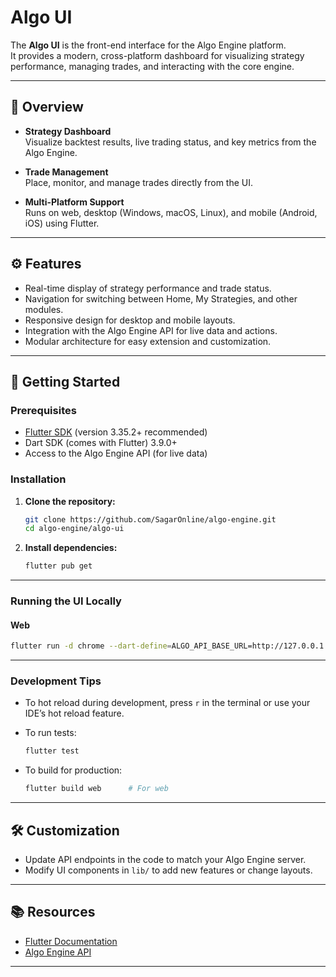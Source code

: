 # Algo UI

The **Algo UI** is the front-end interface for the Algo Engine platform.  
It provides a modern, cross-platform dashboard for visualizing strategy performance, managing trades, and interacting with the core engine.

---

## 📌 Overview

- **Strategy Dashboard**  
  Visualize backtest results, live trading status, and key metrics from the Algo Engine.

- **Trade Management**  
  Place, monitor, and manage trades directly from the UI.

- **Multi-Platform Support**  
  Runs on web, desktop (Windows, macOS, Linux), and mobile (Android, iOS) using Flutter.

---

## ⚙️ Features

- Real-time display of strategy performance and trade status.
- Navigation for switching between Home, My Strategies, and other modules.
- Responsive design for desktop and mobile layouts.
- Integration with the Algo Engine API for live data and actions.
- Modular architecture for easy extension and customization.

---

## 🚀 Getting Started

### Prerequisites

- [Flutter SDK](https://docs.flutter.dev/get-started/install) (version 3.35.2+ recommended)
- Dart SDK (comes with Flutter) 3.9.0+
- Access to the Algo Engine API (for live data)

### Installation

1. **Clone the repository:**

   ```bash
   git clone https://github.com/SagarOnline/algo-engine.git
   cd algo-engine/algo-ui
   ```

2. **Install dependencies:**

   ```bash
   flutter pub get
   ```

---

### Running the UI Locally

#### Web

```bash
flutter run -d chrome --dart-define=ALGO_API_BASE_URL=http://127.0.0.1:5000/api
```

---

### Development Tips

- To hot reload during development, press `r` in the terminal or use your IDE’s hot reload feature.
- To run tests:

  ```bash
  flutter test
  ```

- To build for production:

  ```bash
  flutter build web      # For web
  ```

---

## 🛠️ Customization

- Update API endpoints in the code to match your Algo Engine server.
- Modify UI components in `lib/` to add new features or change layouts.

---

## 📚 Resources

- [Flutter Documentation](https://docs.flutter.dev/)
- [Algo Engine API](../algo-api/README.md)

---
